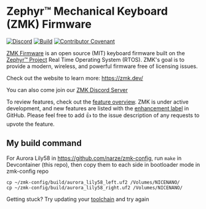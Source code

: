# Zephyr™ Mechanical Keyboard (ZMK) Firmware

[![Discord](https://img.shields.io/discord/719497620560543766)](https://zmk.dev/community/discord/invite)
[![Build](https://github.com/zmkfirmware/zmk/workflows/Build/badge.svg)](https://github.com/zmkfirmware/zmk/actions)
[![Contributor Covenant](https://img.shields.io/badge/Contributor%20Covenant-v2.0%20adopted-ff69b4.svg)](CODE_OF_CONDUCT.md)

[ZMK Firmware](https://zmk.dev/) is an open source (MIT) keyboard firmware built on the [Zephyr™ Project](https://www.zephyrproject.org/) Real Time Operating System (RTOS). ZMK's goal is to provide a modern, wireless, and powerful firmware free of licensing issues.

Check out the website to learn more: https://zmk.dev/

You can also come join our [ZMK Discord Server](https://zmk.dev/community/discord/invite)

To review features, check out the [feature overview](https://zmk.dev/docs/). ZMK is under active development, and new features are listed with the [enhancement label](https://github.com/zmkfirmware/zmk/issues?q=is%3Aissue+is%3Aopen+label%3Aenhancement) in GitHub. Please feel free to add 👍 to the issue description of any requests to upvote the feature.

## My build command

For Aurora Lily58 in https://github.com/narze/zmk-config, run `make` in Devcontainer (this repo), then copy them to each side in bootloader mode in zmk-config repo

```shell
cp ~/zmk-config/build/aurora_lily58_left.uf2 /Volumes/NICENANO/
cp ~/zmk-config/build/aurora_lily58_right.uf2 /Volumes/NICENANO/
```

Getting stuck? Try updating your [toolchain](https://zmk.dev/docs/development/setup#initialize--update-zephyr-workspace) and try again
